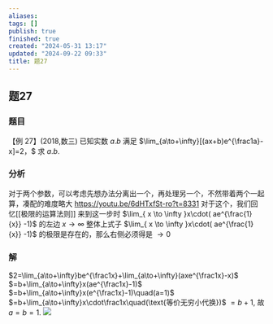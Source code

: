 ```yaml
---
aliases: 
tags: []
publish: true
finished: true
created: "2024-05-31 13:17"
updated: "2024-09-22 09:33"
title: 题27
---
```

## 题27
### 题目
【例 27】(2018,数三) 已知实数 $a.b$ 满足 $\lim_{a\to+\infty}[(ax+b)e^{\frac1a}-x]=2，$ 求 $a.b.$
### 分析
对于两个参数，可以考虑先想办法分离出一个，再处理另一个，不然带着两个一起算，凑配的难度略大
https://youtu.be/6dHTxfSt-ro?t=8331
对于这个，我们回忆[[极限的运算法则]]
来到这一步时 $\lim_{ x \to \infty }x\cdot( ae^{\frac{1}{x}} -1)$ 的左边 $x\to \infty$ 整体上式子 $\lim_{ x \to \infty }x\cdot( ae^{\frac{1}{x}} -1)$ 的极限是存在的，那么右侧必须得是 $\to 0$
### 解
$2=\lim_{a\to+\infty}be^{\frac1x}+\lim_{a\to+\infty}(axe^{\frac1x}-x)$
$=b+\lim_{a\to+\infty}x(ae^{\frac1x}-1)$
$=b+\lim_{a\to+\infty}x(e^{\frac1x}-1)\quad(a=1)$
$=b+\lim_{a\to+\infty}x\cdot\frac1x\quad(\text{等价无穷小代换})$
$=b+1,$
故 $a=b=1.$
![](https://img.hwenyi.tech/202401181730964.webp)
